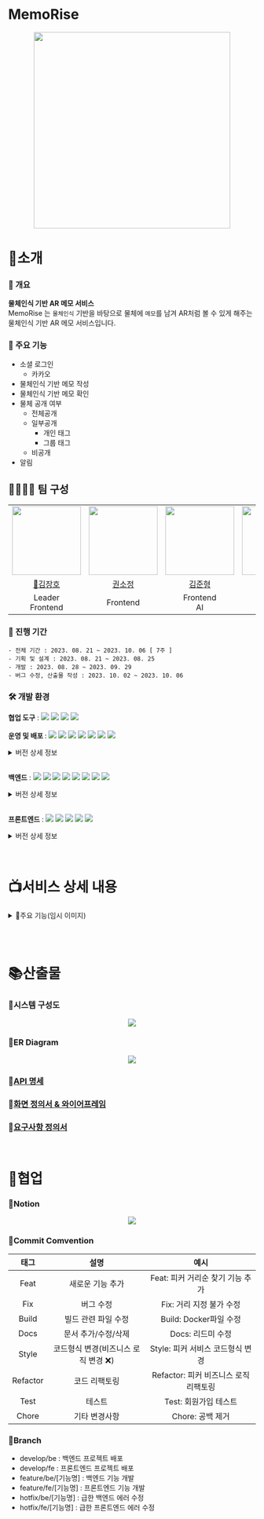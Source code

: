 # MemoRise

<p align="center">
  <img src="https://github.com/Semibro/TIL/assets/71372469/a38ba54b-a8f7-4f58-9f28-56c83ab05b8f" height="400px" width="400px">
</p>

# 📌소개

### 📃 개요

<b> 물체인식 기반 AR 메모 서비스 </b><br>
MemoRise 는 `물체인식` 기반을 바탕으로 물체에 `메모`를 남겨 AR처럼 볼 수 있게 해주는 물체인식 기반 AR 메모 서비스입니다.

### 📑 주요 기능

- 소셜 로그인
  - 카카오
- 물체인식 기반 메모 작성
- 물체인식 기반 메모 확인
- 물체 공개 여부
  - 전체공개
  - 일부공개
    - 개인 태그
    - 그룹 태그
  - 비공개
- 알림

## 👨‍👨‍👧‍👧 팀 구성

<table>
  <tr>
        <td height="140px" align="center"> <img src="https://github.com/Semibro/TIL/assets/71372469/03cb29f5-31e0-4c7e-b5d2-d27b4871033b" height="140px" width="140px" /> </td>
        <td height="140px" align="center">  <img src="https://github.com/Semibro/TIL/assets/71372469/fba440d3-7680-4e85-a4c1-3eea67f3d146" height="140px" width="140px" /> </td>
        <td height="140px" align="center">  <img src="https://github.com/SSAFY9-CLASS6-Team7/Enjoy_Trip_Team7/assets/70866410/38d14030-c01e-4179-98ad-35830548ebb9" height="140px" width="140px" /> </td>
        <td height="140px" align="center">  <img src="https://github.com/Semibro/TIL/assets/71372469/44aec5fe-33ee-42e8-b67c-dd1460a09474" height="140px" width="140px" /> </td>
        <td height="140px" align="center"> <img src="https://github.com/Semibro/TIL/assets/71372469/2be89b23-0c0c-4c64-a1ab-f8d367741852" height="140px" width="140px" /> </td>
        <td height="140px" align="center">  <img src="https://github.com/Semibro/TIL/assets/71372469/0e52f792-e2b8-4fc4-8617-3b05728f8e3b" height="140px" width="140px" /> </td>
    </tr>
    <tr>
        <td align="center"> <a href="https://github.com/KJH0406"> 👑김장호 </a></td>
        <td align="center"> <a href="https://github.com/nachocatee"> 권소정 </a></td>
        <td align="center"> <a href="https://github.com/suyeonsu"> 김준형 </a> </td>
        <td align="center"> <a href="https://github.com/Semibro"> 김수연 </a> </td>
        <td align="center"> <a href="https://github.com/elle6044"> 이준용 </a></td>
        <td align="center"> <a href="https://github.com/Fizioo0102"> 최경인 </a></td>
    </tr>
    <tr>
        <td align="center">Leader <br/>Frontend </td>
        <td align="center">Frontend </td>
        <td align="center">Frontend <br/>AI </td>
        <td align="center">Backend </td>
        <td align="center">Backend <br/>AI  </td>
        <td align="center">Backend <br/>Infra  </td>
    </tr>
</table>

### 📅 진행 기간

```
- 전체 기간 : 2023. 08. 21 ~ 2023. 10. 06 [ 7주 ]
- 기획 및 설계 : 2023. 08. 21 ~ 2023. 08. 25
- 개발 : 2023. 08. 28 ~ 2023. 09. 29
- 버그 수정, 산출물 작성 : 2023. 10. 02 ~ 2023. 10. 06
```

### 🛠 개발 환경

<b>협업 도구</b> : <img src="https://img.shields.io/badge/Notion-000000?style=flat-square&logo=Notion&logoColor=white"/> <img src="https://img.shields.io/badge/Git-000000?style=flat-square&logo=git&logoColor=F05032"/> <img src="https://img.shields.io/badge/Jira-000000?style=flat-square&logo=jirasoftware&logoColor=0052CC"/> <img src="https://img.shields.io/badge/Gitlab-000000?style=flat-square&logo=gitlab&logoColor=FC6D26"/> <br/><br/>
<b>운영 및 배포 </b> : <img src="https://img.shields.io/badge/AWS EC2-000000?style=flat-square&logo=amazonec2&logoColor=FF9900"/> <img src="https://img.shields.io/badge/AWS RDS-000000?style=flat-square&logo=amazonrds&logoColor=527FFF"/> <img src="https://img.shields.io/badge/AWS S3-000000?style=flat-square&logo=amazons3&logoColor=569A31"/> <img src="https://img.shields.io/badge/Docker-000000?style=flat-square&logo=docker&logoColor=2496ED"/> <img src="https://img.shields.io/badge/Jenkins-000000?style=flat-square&logo=jenkins&logoColor=D24939"/> <img src="https://img.shields.io/badge/Prometheus-000000?style=flat-square&logo=prometheus&logoColor=E6522C"/> <img src="https://img.shields.io/badge/Grafana-000000?style=flat-square&logo=grafana&logoColor=F46800"/>

<details>
<summary>버전 상세 정보</summary>

- `Ubuntu` : 20.04 LTS <br/>
- `Jenkins` : 2.417 <br/>
- `Docker` : 24.0.5 <br/>
- `Nginx` : 1.18.0 (Ubuntu) <br/>
- `Prometheus` : 1.9.13 <br/>
</details> <br/>

<b>백엔드</b> : <img src="https://img.shields.io/badge/Java-000000?style=flat-square&logo=java&logoColor=744e3b"/> <img src="https://img.shields.io/badge/Spring-000000?style=flat-square&logo=spring&logoColor=6DB33F"/> <img src="https://img.shields.io/badge/Springboot-000000?style=flat-square&logo=springboot&logoColor=6DB33F"/> <img src="https://img.shields.io/badge/Springsecurity-000000?style=flat-square&logo=springsecurity&logoColor=6DB33F"/> <img src="https://img.shields.io/badge/Redis-000000?style=flat-square&logo=redis&logoColor=DC382D"/> <img src="https://img.shields.io/badge/Gradle-000000?style=flat-square&logo=gradle&logoColor=02303A"/> <img src="https://img.shields.io/badge/MySQL-000000?style=flat-square&logo=mysql&logoColor=4479A1"/> <img src="https://img.shields.io/badge/JPA-000000?style=flat-square&logo=JPA&logoColor=DC382D"/>

<details>
<summary>버전 상세 정보</summary>

- `Java` : OpenJDK 11.0.1 <br/>
- `Spring` : 5.3.29 <br/>
- `Spring Boot` : 2.7.14 <br/>
- `Spring Security` : 5.7.10 <br/>
- `MySQL` : 8.0.33 <br/>
- `Gradle` : 8.1.1 <br/>
- `Redis` : 3.2 <br/>
</details> <br/>

<b>프론트엔드</b> : <img src="https://img.shields.io/badge/JavaScript-000000?style=flat-square&logo=javascript&logoColor=F7DF1E"/> <img src="https://img.shields.io/badge/ReactNative-000000?style=flat-square&logo=react&logoColor=61DAFB"/> <img src="https://img.shields.io/badge/Redux-000000?style=flat-square&logo=redux&logoColor=764ABC"/> <img src="https://img.shields.io/badge/npm-000000?style=flat-square&logo=npm&logoColor=CB3837"/> <img src="https://img.shields.io/badge/Axios-000000?style=flat-square&logo=Axios&logoColor=5A29E4"/><br/>

<details>
<summary>버전 상세 정보</summary>

- `Java Script` : ES 6 <br/>
- `React-Native` : 0.72.4 <br/>
- `Redux` : 8.1.2 <br/>
- `npm` : 9.5.1 <br/>
- `Axios` : 1.5.0 <br/>
</details> <br/><br/>

# 📺서비스 상세 내용

<details>
<summary> 📲주요 기능(임시 이미지)</summary>
<br/>
<p align="center"> <img src="https://github.com/PEEKPICK/PEEKPICK/assets/70866410/7910c4c8-7ef2-4f23-a044-add6efdae963"> </p>

- <b> 익명 채팅 </b>
  - 현재 위치를 기반으로 타인(이하 `피커`)과 일대일 채팅을 할 수 있습니다. 이 때, 채팅방은 `10분간` 유지되는 휘발성 채팅방입니다. <br/> <br/>

<p align="center"> <img src="https://github.com/PEEKPICK/PEEKPICK/assets/70866410/7910c4c8-7ef2-4f23-a044-add6efdae963"> </p>

- <b> 익명 메시지 </b>
  - 현재 위치를 기반으로 메시지(이하 `피크`)를 남길 수 있습니다
  - 기본적으로 1시간 후 사라지는 휘발성을 가지고 있으며, 다른 피커가 관심을 표현할 경우 (좋아요, 싫어요) 10분 씩 지속시간이 늘어납니다.
  - 지속시간은 최대 `24시간` 입니다.
  - 지속시간이 일정 시간 이상일 경우, 특수한 이모지로 표시됩니다.

</details>

<br/><br/>

# 📚산출물

### 📗시스템 구성도

<p align="center">
<img src="https://github.com/meoldae/Algorithm/assets/70866410/d9a927b6-7d1b-41de-81b9-400385444969"> </p>

### 📘ER Diagram

<p align="center">
<img src="https://github.com/meoldae/Algorithm/assets/70866410/071b83cd-9b4b-45b9-a1e2-6d29f4bb6c93"> </p>

### 📙[API 명세](https://warm-care-7c5.notion.site/PeekPick-API-42f409b269504938bc89b940f62580dd)

### 📒[화면 정의서 & 와이어프레임](https://www.figma.com/file/3u64uYwzIQviGqX6J5ZWiX/PeekPick?type=design&node-id=0-1&mode=design)

### 📕[요구사항 정의서](https://warm-care-7c5.notion.site/PeekPick-fd95c4cce9164def86c0aa69f43148af?pvs=4)

<br/>

# 🤝협업

### 🔏Notion

<p align="center">
<img src="https://github.com/meoldae/Algorithm/assets/70866410/05fe75df-e345-418e-8250-9748789e9ede"> </p>

### 🔑Commit Comvention

|   태그   |                 설명                 |                 예시                  |
| :------: | :----------------------------------: | :-----------------------------------: |
|   Feat   |           새로운 기능 추가           |   Feat: 피커 거리순 찾기 기능 추가    |
|   Fix    |              버그 수정               |       Fix: 거리 지정 불가 수정        |
|  Build   |         빌드 관련 파일 수정          |        Build: Docker파일 수정         |
|   Docs   |         문서 추가/수정/삭제          |           Docs: 리드미 수정           |
|  Style   | 코드형식 변경(비즈니스 로직 변경 ❌) |   Style: 피커 서비스 코드형식 변경    |
| Refactor |            코드 리팩토링             | Refactor: 피커 비즈니스 로직 리팩토링 |
|   Test   |                테스트                |         Test: 회원가입 테스트         |
|  Chore   |            기타 변경사항             |           Chore: 공백 제거            |

### 🔑Branch

- develop/be : 백엔드 프로젝트 배포<br>
- develop/fe : 프론트엔드 프로젝트 배포<br>
- feature/be/[기능명] : 백엔드 기능 개발
- feature/fe/[기능명] : 프론트엔드 기능 개발
- hotfix/be/[기능명] : 급한 백엔드 에러 수정<br>
- hotfix/fe/[기능명] : 급한 프론트엔드 에러 수정<br>
